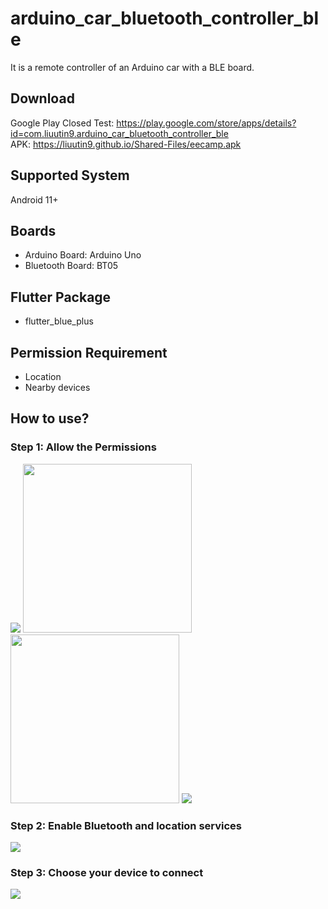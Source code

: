 # arduino_car_bluetooth_controller_ble
It is a remote controller of an Arduino car with a BLE board.

## Download
Google Play Closed Test: https://play.google.com/store/apps/details?id=com.liuutin9.arduino_car_bluetooth_controller_ble  
APK: https://liuutin9.github.io/Shared-Files/eecamp.apk

## Supported System
Android 11+

## Boards
- Arduino Board: Arduino Uno
- Bluetooth Board: BT05

## Flutter Package
- flutter_blue_plus

## Permission Requirement
- Location
- Nearby devices

## How to use?
### Step 1: Allow the Permissions
![](Screenshot_Permission_Location.jpg)
<img src="Screenshot_Permission_Location.jpg" width="270" flex=true>
<img src="Screenshot_Permission_Nearby_Devices.jpg" width="270" flex=true>
![](Screenshot_Permission_Nearby_Devices.jpg)
### Step 2: Enable Bluetooth and location services
![](Screenshot_Turn_On_Services.jpg)
### Step 3: Choose your device to connect
![](Screenshot_Device_List.jpg)